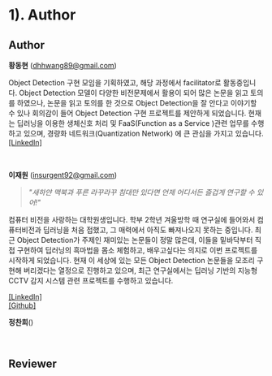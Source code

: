 # 1). Author



## Author

**황동현** (dhhwang89@gmail.com)

Object Detection 구현 모임을 기획하였고, 해당 과정에서 facilitator로 활동중입니다. Object Detection 모델이 다양한 비전문제에서 활용이 되어 많은 논문을 읽고 토의를 하였으나, 논문을 읽고 토의를 한 것으로 Object Detection을 잘 안다고 이야기할 수 있나 회의감이 들어 Object Detection 구현 프로젝트를 제안하게 되었습니다. 현재는 딥러닝을 이용한 생체신호 처리 및 FaaS(Function as a Service )관련 업무를 수행하고 있으며, 경량화 네트워크(Quantization Network) 에 큰 관심을 가지고 있습니다. [[LinkedIn]](https://www.linkedin.com/in/martin-hwang/)

​    

**이재원** (insurgent92@gmail.com)

> *"새하얀 맥북과 푸른 라꾸라꾸 침대만 있다면 언제 어디서든 즐겁게 연구할 수 있어!"* 

컴퓨터 비전을 사랑하는 대학원생입니다. 학부 2학년 겨울방학 때 연구실에 들어와서 컴퓨터비전과 딥러닝을 처음 접했고, 그 매력에서 아직도 빠져나오지 못하는 중입니다. 최근 Object Detection가 주제인 재미있는 논문들이 정말 많은데, 이들을 밑바닥부터 직접 구현하여 딥러닝의 흑마법을 몸소 체험하고, 배우고싶다는 의지로 이번 프로젝트를 시작하게 되었습니다. 현재 이 세상에 있는 모든 Object Detection 논문들을 모조리 구현해 버리겠다는 열정으로 진행하고 있으며, 최근 연구실에서는 딥러닝 기반의 지능형 CCTV 감지 시스템 관련 프로젝트를 수행하고 있습니다.

​[[LinkedIn]](https://www.linkedin.com/in/jaewon-lee-3249a312a/)  
[[Github]](https://github.com/insurgent92/)   

**정찬희**()

​    

## Reviewer

